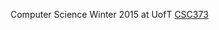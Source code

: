 Computer Science Winter 2015 at UofT
[CSC373](https://github.com/g3aishih/UofT-Winter-2015/tree/CSC373)
